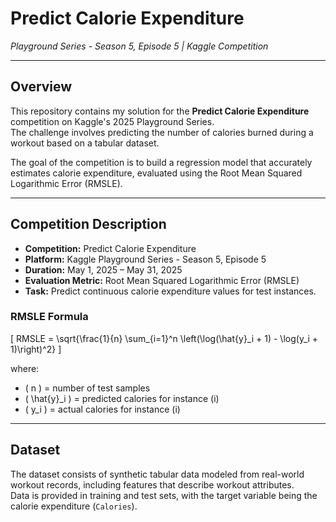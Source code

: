 # Predict Calorie Expenditure  
*Playground Series - Season 5, Episode 5 | Kaggle Competition*

---

## Overview

This repository contains my solution for the **Predict Calorie Expenditure** competition on Kaggle's 2025 Playground Series.  
The challenge involves predicting the number of calories burned during a workout based on a tabular dataset.

The goal of the competition is to build a regression model that accurately estimates calorie expenditure, evaluated using the Root Mean Squared Logarithmic Error (RMSLE).

---

## Competition Description

- **Competition:** Predict Calorie Expenditure  
- **Platform:** Kaggle Playground Series - Season 5, Episode 5  
- **Duration:** May 1, 2025 – May 31, 2025  
- **Evaluation Metric:** Root Mean Squared Logarithmic Error (RMSLE)  
- **Task:** Predict continuous calorie expenditure values for test instances.

### RMSLE Formula

\[
RMSLE = \sqrt{\frac{1}{n} \sum_{i=1}^n \left(\log(\hat{y}_i + 1) - \log(y_i + 1)\right)^2}
\]

where:
- \( n \) = number of test samples  
- \( \hat{y}_i \) = predicted calories for instance \(i\)  
- \( y_i \) = actual calories for instance \(i\)  

---

## Dataset

The dataset consists of synthetic tabular data modeled from real-world workout records, including features that describe workout attributes.  
Data is provided in training and test sets, with the target variable being the calorie expenditure (`Calories`).
